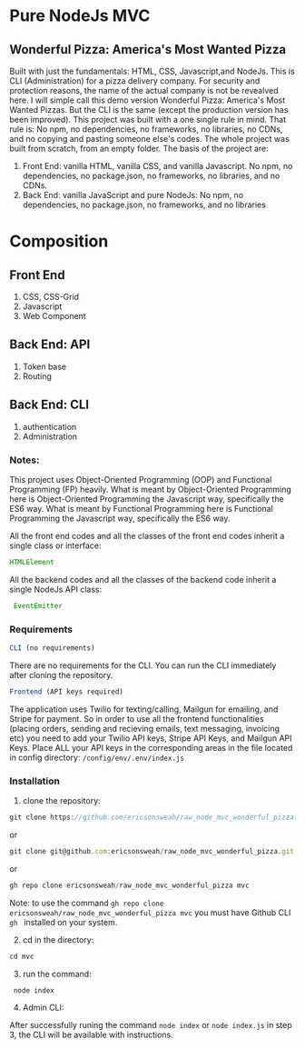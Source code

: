 # Pure NodeJs MVC
## Wonderful Pizza: America's Most Wanted Pizza
Built with just the fundamentals: HTML, CSS, Javascript,and NodeJs.
This is CLI (Administration) for a pizza delivery company. For security and protection reasons, the name of the actual company is not be revealved here. I will simple call this demo version Wonderful Pizza: America's Most Wanted Pizzas. But the CLI is the same (except the production version has been improved).  This project was built with a one single rule in mind. That rule is: No npm, no dependencies, no frameworks, no libraries, no CDNs, and no copying and pasting someone else's codes. The whole project was built from scratch, from an empty folder. The basis of the project are:
1. Front End: vanilla HTML, vanilla CSS, and vanilla Javascript. No npm, no dependencies, no package.json, no frameworks, no libraries, and no CDNs.
2. Back End: vanilla JavaScript and pure NodeJs: No npm, no dependencies, no package.json, no frameworks, and no libraries


# Composition
## Front End
1. CSS, CSS-Grid
2. Javascript
3. Web Component
## Back End: API
1. Token base
2. Routing
## Back End: CLI
1. authentication
2. Administration
### Notes: 
This project uses Object-Oriented Programming (OOP) and Functional Programming (FP) heavily. What is meant by Object-Oriented Programming here is Object-Oriented Programming the Javascript way, specifically the ES6 way. What is meant by Functional Programming here is Functional Programming the Javascript way, specifically the ES6 way.

All the front end codes and all the classes of the front end codes inherit a single class or interface: 
```javascript
HTMLElement
```
All the backend codes and all the classes of the backend code inherit a single NodeJs API class:

```javascript
 EventEmitter
```
### Requirements
```javascript
CLI (no requirements)
```
 There are no requirements for the CLI. You can run the CLI immediately after cloning the repository.

```javascript
Frontend (API keys required)
```
The application uses Twilio for texting/calling, Mailgun for emailing, and Stripe for payment. So in order to use all the frontend functionalities (placing orders, sending and recieving emails, text messaging, invoicing etc) you need to add your Twilio API keys, Stripe API Keys, and Mailgun API Keys. Place ALL your API keys in the corresponding areas in the file located in config directory: ```/config/env/.env/index.js ```



### Installation
1. clone the repository:
 ```javascript
 git clone https://github.com/ericsonsweah/raw_node_mvc_wonderful_pizza.git mvc
```
or 
 ```javascript
 git clone git@github.com:ericsonsweah/raw_node_mvc_wonderful_pizza.git mvc
```
or
  ```javascript
 gh repo clone ericsonsweah/raw_node_mvc_wonderful_pizza mvc
 ```
  Note: to use the command ```gh repo clone ericsonsweah/raw_node_mvc_wonderful_pizza mvc``` you must have  Github CLI ```gh ``` installed on your system.
 
2. cd in the directory:
```javascript
cd mvc
```
3. run the command:
```javascript
 node index
```
4. Admin CLI:

 After successfully runing the command ```node index``` or ```node index.js``` in step 3, the CLI will be available with instructions.

